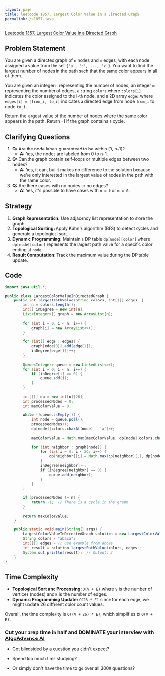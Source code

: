 ```yaml
---
layout: page
title: leetcode 1857. Largest Color Value in a Directed Graph
permalink: /s1857-java
---
```

[Leetcode 1857. Largest Color Value in a Directed Graph](https://algoadvance.github.io/algoadvance/l1857)
## Problem Statement
You are given a directed graph of `n` nodes and `m` edges, with each node assigned a value from the set `{'a', 'b', ..., 'z'}`. You want to find the largest number of nodes in the path such that the same color appears in all of them.

You are given an integer `n` representing the number of nodes, an integer `m` representing the number of edges, a string `colors` where `colors[i]` indicates the color assigned to the i-th node, and a 2D array `edges` where `edges[i] = [from_i, to_i]` indicates a directed edge from node `from_i` to node `to_i`.

Return the largest value of the number of nodes where the same color appears in the path. Return -1 if the graph contains a cycle.

## Clarifying Questions
1. **Q:** Are the node labels guaranteed to be within [0, n-1]?
   - **A:** Yes, the nodes are labeled from 0 to n-1.
2. **Q:** Can the graph contain self-loops or multiple edges between two nodes?
   - **A:** Yes, it can, but it makes no difference to the solution because we're only interested in the largest value of nodes in the path with the same color.
3. **Q:** Are there cases with no nodes or no edges? 
   - **A:** Yes, it's possible to have cases with `n = 0` or `m = 0`.

## Strategy
1. **Graph Representation:** Use adjacency list representation to store the graph.
2. **Topological Sorting:** Apply Kahn's algorithm (BFS) to detect cycles and generate a topological sort.
3. **Dynamic Programming:** Maintain a DP table `dp[node][color]` where `dp[node][color]` represents the largest path value for a specific color ending at `node`.
4. **Result Computation:** Track the maximum value during the DP table update.

## Code

```java
import java.util.*;

public class LargestColorValueInDirectedGraph {
    public int largestPathValue(String colors, int[][] edges) {
        int n = colors.length();
        int[] inDegree = new int[n];
        List<Integer>[] graph = new ArrayList[n];
        
        for (int i = 0; i < n; i++) {
            graph[i] = new ArrayList<>();
        }
        
        for (int[] edge : edges) {
            graph[edge[0]].add(edge[1]);
            inDegree[edge[1]]++;
        }
        
        Queue<Integer> queue = new LinkedList<>();
        for (int i = 0; i < n; i++) {
            if (inDegree[i] == 0) {
                queue.add(i);
            }
        }
        
        int[][] dp = new int[n][26];
        int processedNodes = 0;
        int maxColorValue = 0;
        
        while (!queue.isEmpty()) {
            int node = queue.poll();
            processedNodes++;
            dp[node][colors.charAt(node) - 'a']++;
            
            maxColorValue = Math.max(maxColorValue, dp[node][colors.charAt(node) - 'a']);
            
            for (int neighbor : graph[node]) {
                for (int i = 0; i < 26; i++) {
                    dp[neighbor][i] = Math.max(dp[neighbor][i], dp[node][i]);
                }
                inDegree[neighbor]--;
                if (inDegree[neighbor] == 0) {
                    queue.add(neighbor);
                }
            }
        }
        
        if (processedNodes != n) {
            return -1;  // There is a cycle in the graph
        }
        
        return maxColorValue;
    }

    public static void main(String[] args) {
        LargestColorValueInDirectedGraph solution = new LargestColorValueInDirectedGraph();
        String colors = "abaca";
        int[][] edges = // use example from above
        int result = solution.largestPathValue(colors, edges);
        System.out.println(result);  // Output: 3
    }
}
```

## Time Complexity
- **Topological Sort and Processing:** `O(V + E)` where `V` is the number of vertices (nodes) and `E` is the number of edges.
- **Dynamic Programming Update:** `O(26 * E)` since for each edge, we might update 26 different color count values.

Overall, the time complexity is `O((V + 26) * E)`, which simplifies to `O(V + E)`.


### Cut your prep time in half and DOMINATE your interview with [AlgoAdvance AI](https://algoAdvance.com)

- Got blindsided by a question you didn't expect?

- Spend too much time studying?

- Or simply don't have the time to go over all 3000 questions?

